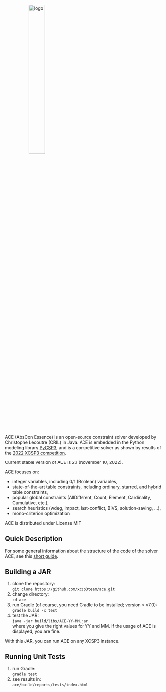 
<div id="logo" style="margin-left:2cm">
<img width="35%" src="src/main/resources/logoAce.png" alt="logo"/>
</div>

ACE (AbsCon Essence) is an open-source constraint solver developed by Christophe Lecoutre (CRIL) in Java.
ACE is embedded in the Python modeling library [PyCSP3](https://pycsp.org/), and is a competitive solver as shown by results of the [2022 XCSP3 competition](https://www.cril.univ-artois.fr/XCSP22/).

Current stable version of ACE is 2.1 (November 10, 2022).

ACE focuses on:
- integer variables, including 0/1 (Boolean) variables,
- state-of-the-art table constraints, including ordinary, starred, and hybrid table constraints,
- popular global constraints (AllDifferent, Count, Element, Cardinality, Cumulative, etc.),
- search heuristics (wdeg, impact, last-conflict, BIVS, solution-saving, ...),
- mono-criterion optimization

ACE is distributed under License MIT

## Quick Description

For some general information about the structure of the code of the solver ACE, see this [short guide](https://github.com/xcsp3team/ace/blob/main/shortGuide.pdf). 



## Building a JAR

1. clone the repository:  
   `git clone https://github.com/xcsp3team/ace.git`
1. change directory:  
   `cd ace`
1. run Gradle (of course, you need Gradle to be installed; version > v7.0):  
   `gradle build -x test`  
1. test the JAR:  
   `java -jar build/libs/ACE-YY-MM.jar`   
where you give the right values for YY and MM.
If the usage of ACE is displayed, you are fine. 

With this JAR, you can run ACE on any XCSP3 instance.

## Running Unit Tests

1. run Gradle:  
   `gradle test`
1. see results in:  
   `ace/build/reports/tests/index.html`
